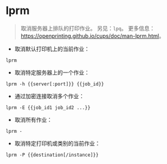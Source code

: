 # lprm

> 取消服务器上排队的打印作业。
> 另见：`lpq`。
> 更多信息：<https://openprinting.github.io/cups/doc/man-lprm.html>。

- 取消默认打印机上的当前作业：

`lprm`

- 取消特定服务器上的一个作业：

`lprm -h {{server[:port]}} {{job_id}}`

- 通过加密连接取消多个作业：

`lprm -E {{job_id1 job_id2 ...}}`

- 取消所有作业：

`lprm -`

- 取消特定打印机或类别的当前作业：

`lprm -P {{destination[/instance]}}`